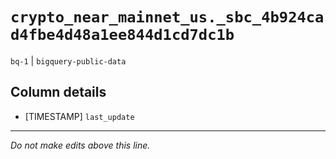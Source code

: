 # `crypto_near_mainnet_us._sbc_4b924cad4fbe4d48a1ee844d1cd7dc1b`
`bq-1` | `bigquery-public-data`

## Column details
* [TIMESTAMP] `last_update`

-------------------------------------------------------------------------------
*Do not make edits above this line.*

